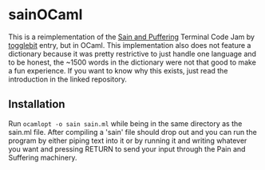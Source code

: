 # sainOCaml
This is a reimplementation of the [Sain and Puffering](https://github.com/eXodiquas/sainandpuffering) Terminal Code Jam by [togglebit](https://github.com/togglebyte) entry, but in OCaml. This implementation also does not feature a dictionary because it was pretty restrictive to just handle one language and to be honest, the ~1500 words in the dictionary were not that good to make a fun experience. If you want to know why this exists, just read the introduction in the linked repository.

## Installation

Run `ocamlopt -o sain sain.ml` while being in the same directory as the sain.ml file. After compiling a 'sain' file should drop out and you can run the program by either piping text into it or by running it and writing whatever you want and pressing RETURN to send your input through the Pain and Suffering machinery.
